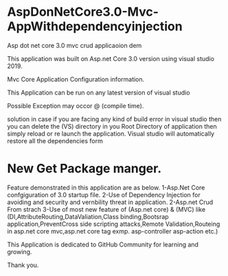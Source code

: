 # AspDonNetCore3.0-Mvc-AppWithdependencyinjection
 Asp dot net core 3.0 mvc crud  applicaoion dem

This application was built on Asp.net Core 3.0 version using visual studio 2019.

 Mvc Core Application Configuration information.

This Application can be run on any latest version of visual studio 

Possible Exception may occor @ (compile time).

solution 
in case if you are facing any kind of build error in visual studio then you can delete the (VS) directory in you Root Directory of application then simply reload or re launch the application. Visual studio will automatically restore all the dependencies form
# New Get Package manger.

Feature demonstrated in this application are as below.
1-Asp.Net Core confgiguration of 3.0 startup file.
2-Use of Dependency Injection for avoiding and  security and vernbility threat in application.
2-Asp.net Crud From strach
3-Use of most new feature of (Asp.net core) & (MVC) like (DI,AttributeRouting,DataValiation,Class binding,Bootsrap application,PreventCross side scripting attacks,Remote Validation,Routeing in asp.net core mvc,asp.net core tag exmp. asp-controller asp-action etc.)

This Application is dedicated to GitHub Community for learning and growing. 

Thank you.
